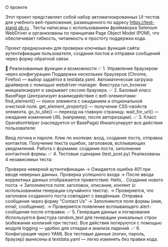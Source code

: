 О проекте

Этот проект представляет собой набор автоматизированных UI-тестов для учебного веб-приложения, размещенного по адресу https://test-stand.gb.ru . Тесты написаны с использованием фреймворка Selenium WebDriver и организованы по принципам Page Object Model (POM), что обеспечивает гибкость, читаемость и простоту поддержки кода.

Проект предназначен для проверки ключевых функций сайта: аутентификации пользователя, создания постов и отправки сообщений через форму обратной связи.

🔧 Реализованные функции и возможности
✅ 1. Управление браузером через конфигурацию
Поддержка нескольких браузеров (Chrome, Firefox) — выбор задаётся в testdata.yaml.
Автоматическая загрузка драйверов с помощью webdriver-manager.
Фикстура run_browser инициализирует и закрывает сессию браузера.
✅ 2. Базовый класс BasePage
Централизует взаимодействие с веб-элементами:
find_element() — поиск элемента с ожиданием и опциональной очисткой поля.
get_element_property() — получение CSS-свойств элемента.
go_to_site() — переход на главную страницу.
wait_for_url() — ожидание изменения URL (например, после авторизации).
✅ 3. Класс OperationHelper (наследуется от BasePage)
Инкапсулирует все действия пользователя:

Ввод логина и пароля.
Клик по кнопкам: вход, создание поста, отправка контактов.
Получение текста ошибок, заголовков, всплывающих уведомлений.
Работа с формами: создание поста, заполнение контактной формы.
✅ 4. Тестовые сценарии (test_post.py)
Реализованы 4 независимых теста:

Проверка неверной аутентификации
→ Ожидается ошибка 401 при вводе неверных данных.
Проверка успешного входа
→ После ввода корректных данных отображается приветствие: Hello, <username>.
Создание нового поста
→ Заполняются поля: заголовок, описание, контент (с использованием генерации случайного текста).
→ Проверяется, что заголовок созданного поста совпадает с введённым.
Отправка сообщения через форму "Contact Us"
→ Заполняются поля формы (имя, email, сообщение).
→ Проверяется появление всплывающего alert-сообщения после отправки.
✅ 5. Генерация данных и логирование
Используется фикстура random_text для генерации уникальных строк (избежание коллизий при тестах).
Все действия логируются с помощью модуля logging — удобно для отладки и анализа падений.
✅ 6. Конфигурация через YAML
Все тестовые данные (логин, пароль, браузер) вынесены в testdata.yaml — легко изменять без правки кода.
